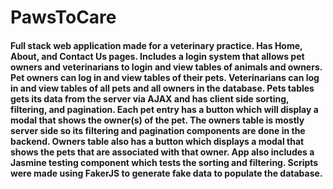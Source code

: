 # PawsToCare
#### Full stack web application made for a veterinary practice. Has Home, About, and Contact Us pages. Includes a login system that allows pet owners and veterinarians to login and view tables of animals and owners. Pet owners can log in and view tables of their pets. Veterinarians can log in and view tables of all pets and all owners in the database. Pets tables gets its data from the server via AJAX and has client side sorting, filtering, and pagination. Each pet entry has a button which will display a modal that shows the owner(s) of the pet. The owners table is mostly server side so its filtering and pagination components are done in the backend. Owners table also has a button which displays a modal that shows the pets that are associated with that owner. App also includes a Jasmine testing component which tests the sorting and filtering. Scripts were made using FakerJS to generate fake data to populate the database. 
